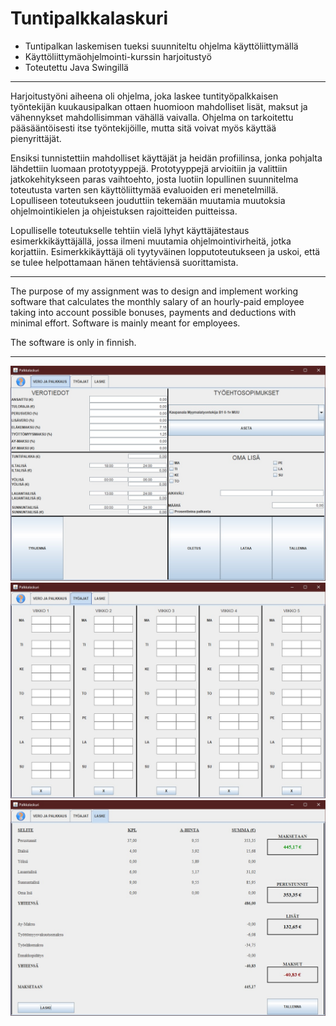 # Tuntipalkkalaskuri
* Tuntipalkan laskemisen tueksi suunniteltu ohjelma käyttöliittymällä
* Käyttöliittymäohjelmointi-kurssin harjoitustyö
* Toteutettu Java Swingillä

- - -
Harjoitustyöni aiheena oli ohjelma, joka laskee tuntityöpalkkaisen työntekijän kuukausipalkan ottaen huomioon mahdolliset lisät, maksut ja vähennykset 
mahdollisimman vähällä vaivalla. Ohjelma on tarkoitettu pääsääntöisesti itse työntekijöille, mutta sitä voivat myös käyttää pienyrittäjät.

Ensiksi tunnistettiin mahdolliset käyttäjät ja heidän profiilinsa, jonka pohjalta lähdettiin luomaan prototyyppejä. Prototyyppejä arvioitiin ja valittiin 
jatkokehitykseen paras vaihtoehto, josta luotiin lopullinen suunnitelma toteutusta varten sen käyttöliittymää evaluoiden eri menetelmillä. Lopulliseen 
toteutukseen jouduttiin tekemään muutamia muutoksia ohjelmointikielen ja ohjeistuksen rajoitteiden puitteissa.

Lopulliselle toteutukselle tehtiin vielä lyhyt käyttäjätestaus esimerkkikäyttäjällä, jossa ilmeni muutamia ohjelmointivirheitä, jotka korjattiin. 
Esimerkkikäyttäjä oli tyytyväinen lopputoteutukseen ja uskoi, että se tulee helpottamaan hänen tehtäviensä suorittamista.

- - -

The purpose of my assignment was to design and implement working software that calculates the monthly salary of an hourly-paid employee taking into account 
possible bonuses, payments and deductions with minimal effort. Software is mainly meant for employees.

The software is only in finnish.

- - -

![alt text](https://github.com/tontsakaze/Tuntipalkkalaskuri/blob/master/documentation/img01.jpg?raw=true)
![alt text](https://github.com/tontsakaze/Tuntipalkkalaskuri/blob/master/documentation/img02.jpg?raw=true)
![alt text](https://github.com/tontsakaze/Tuntipalkkalaskuri/blob/master/documentation/img03.jpg?raw=true)

